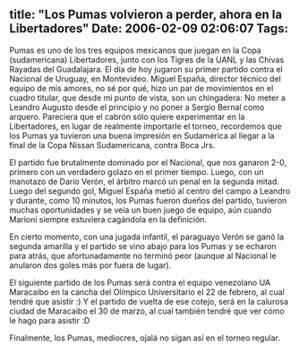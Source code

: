title: "Los Pumas volvieron a perder, ahora en la Libertadores"
Date: 2006-02-09 02:06:07
Tags: 
---
<p>Pumas es uno de los tres equipos mexicanos que juegan en la Copa (sudamericana) Libertadores, junto con los Tigres de la UANL y las Chivas Rayadas del Guadalajara. El día de hoy jugaron su primer partido contra el Nacional de Uruguay, en Montevideo. Miguel España, director técnico del equipo de mis amores, no sé por qué, hizo un par de movimientos en el cuadro titular, que desde mi punto de vista, son un chingadera: No meter a Leandro Augusto desde el principio y no poner a Sergio Bernal como arquero. Pareciera que el cabrón sólo quiere experimentar en la Libertadores, en lugar de realmente importarle el torneo, recordemos que los Pumas ya tuvieron una buena impresión en Sudamérica al llegar a la final de la Copa Nissan Sudamericana, contra Boca Jrs.</p>

<p>El partido fue brutalmente dominado por el Nacional, que nos ganaron 2-0, primero con un verdadero golazo en el primer tiempo. Luego, con un manotazo de Darío Verón, el árbitro marcó un penal en la segunda mitad. Luego del segundo gol, Miguel España metió al centro del campo a Leandro y durante, como 10 minutos, los Pumas fueron dueños del partido, tuvieron muchas oportunidades y se veía un buen juego de equipo, aún cuando Marioni siempre estuviera cagándola en la definición.</p>

<p>En cierto momento, con una jugada infantil, el paraguayo Verón se ganó la segunda amarilla y el partido se vino abajo para los Pumas y se echaron para atrás, que afortunadamente no terminó peor (aunque al Nacional le anularon dos goles más por fuera de lugar).</p>

<p>El siguiente partido de los Pumas será contra el equipo venezolano UA Maracaibo en la cancha del Olímpico Universitario el 22 de febrero, al cual tendré que asistir :) Y el partido de vuelta de ese cotejo, será en la calurosa ciudad de Maracaibo el 30 de marzo, al cual también tendré que ver cómo le hago para asistir :D</p>

<p>Finalmente, los Pumas, mediocres, ojalá no sigan así en el torneo regular.</p>
